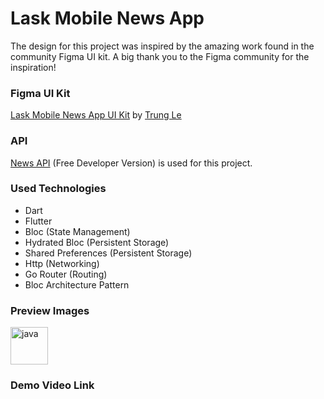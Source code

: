 # Lask Mobile News App

The design for this project was inspired by the amazing work found in the community Figma UI kit. A big thank you to the Figma community for the inspiration!

### Figma UI Kit

[Lask Mobile News App UI Kit](https://www.figma.com/community/file/1232628422702380922/lask-mobile-news-app-ui-kit) by [Trung Le](https://www.figma.com/@lehoaitrungds)

### API

[News API](https://newsapi.org/docs) (Free Developer Version) is used for this project.

### Used Technologies

- Dart
- Flutter
- Bloc (State Management)
- Hydrated Bloc (Persistent Storage)
- Shared Preferences (Persistent Storage)
- Http (Networking)
- Go Router (Routing)
- Bloc Architecture Pattern

### Preview Images
<p align="left"> 
  <a href="https://www.java.com" target="_blank" rel="noreferrer"> <img src="https://drive.google.com/file/d/1XzNj7_8rRupIY3zRqYFTSHFCJdYvVySG/view?usp=sharing" alt="java" width="60"/> </a> 
</p>

### Demo Video Link


